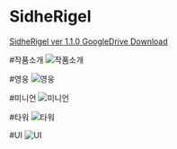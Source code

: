 # SidheRigel

[SidheRigel ver 1.1.0 GoogleDrive Download](https://drive.google.com/file/d/1ZbR0LfdtNZQTlLHwYCRzVJuKDyr1Cddu/view?usp=sharing)

#작품소개
![작품소개](https://github.com/SR-PLUM/SidheRigel/assets/100834254/90df935a-3efc-4f9b-a2b8-524dc9a63eba)

#영웅
![영웅](https://github.com/SR-PLUM/SidheRigel/assets/100834254/afa00a71-a903-4801-83bc-b58dbbd911dc)

#미니언
![미니언](https://github.com/SR-PLUM/SidheRigel/assets/100834254/51832ac4-cc37-4772-9f94-e4cdac94243e)

#타워
![타워](https://github.com/SR-PLUM/SidheRigel/assets/100834254/19ff9362-2009-48ef-8f34-018e2f167705)

#UI
![UI](https://github.com/SR-PLUM/SidheRigel/assets/100834254/58315e03-3329-4073-aee8-3dd8906e9aa9)
